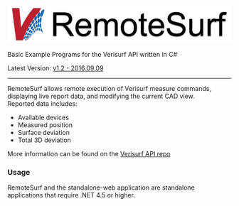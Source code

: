 ![RemoteSurf](https://github.com/XanderLuciano/remotesurf/raw/master/src/RemoteSurfBanner.png) 

Basic Example Programs for the Verisurf API written in C#

Latest Version: [v1.2 - 2016.09.09][dl]

---

RemoteSurf allows remote execution of Verisurf measure commands, displaying live report data, and modifying the current CAD view.  
Reported data includes:
 - Available devices
 - Measured position
 - Surface deviation
 - Total 3D deviation

More information can be found on the [Verisurf API repo][api]

### Usage

RemoteSurf and the standalone-web application are standalone applications that require .NET 4.5 or higher.  


[dl]:<https://github.com/XanderLuciano/remotesurf/releases>
[api]:<https://github.com/verisurf/verisurf-api>
